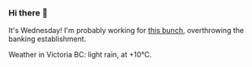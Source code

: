 ### Hi there :wave:

It's Wednesday! I'm probably working for [this bunch](https://github.com/kohofinancial), overthrowing the banking establishment.

Weather in Victoria BC: light rain, at +10°C.
